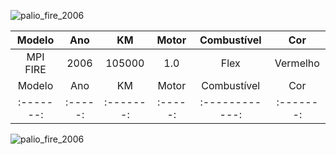![palio_fire_2006](https://s2.glbimg.com/nz5X3ZksXasGFPtZ_gguc-tDf9w=/512x320/smart/e.glbimg.com/og/ed/f/original/2015/01/06/fiat-palio-fire.jpg)

|Modelo   |Ano    |KM       |Motor  |Combustível   |Cor      |
|:-------:|:-----:|:-------:|:-----:|:------------:|:-------:|
|MPI FIRE |2006   |105000   |1.0    |Flex          |Vermelho |
|Modelo   |Ano    |KM       |Motor  |Combustível   |Cor      |
|:-------:|:-----:|:-------:|:-----:|:------------:|:-------:|

![palio_fire_2006](https://i.imgur.com/xylhmzo.png)
